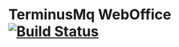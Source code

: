 # TerminusMq WebOffice [![Build Status](https://travis-ci.com/t3rm1nu5mq/weboffice.svg?branch=master)](https://travis-ci.com/t3rm1nu5mq/weboffice)

